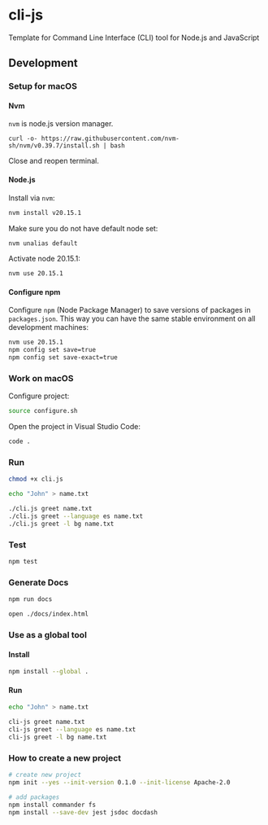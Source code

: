 # cli-js
Template for Command Line Interface (CLI) tool for Node.js and JavaScript

## Development

### Setup for macOS

#### Nvm

`nvm` is node.js version manager.

```
curl -o- https://raw.githubusercontent.com/nvm-sh/nvm/v0.39.7/install.sh | bash
```

Close and reopen terminal.

#### Node.js

Install via `nvm`:

```bash
nvm install v20.15.1
```

Make sure you do not have default node set:

```bash
nvm unalias default
```

Activate node 20.15.1:

```bash
nvm use 20.15.1
```

#### Configure npm

Configure `npm` (Node Package Manager) to save versions of packages in `packages.json`. This way you can have the same stable environment on all development machines:

```bash
nvm use 20.15.1
npm config set save=true
npm config set save-exact=true
```

### Work on macOS

Configure project:

```bash
source configure.sh
```

Open the project in Visual Studio Code:

```bash
code .
```

### Run

```bash
chmod +x cli.js

echo "John" > name.txt

./cli.js greet name.txt
./cli.js greet --language es name.txt
./cli.js greet -l bg name.txt
```

### Test

```bash
npm test
```

### Generate Docs

```bash
npm run docs

open ./docs/index.html
```

### Use as a global tool

#### Install

```bash
npm install --global .
```

#### Run

```bash
echo "John" > name.txt

cli-js greet name.txt
cli-js greet --language es name.txt
cli-js greet -l bg name.txt
```

### How to create a new project

```bash
# create new project
npm init --yes --init-version 0.1.0 --init-license Apache-2.0

# add packages
npm install commander fs
npm install --save-dev jest jsdoc docdash
```

